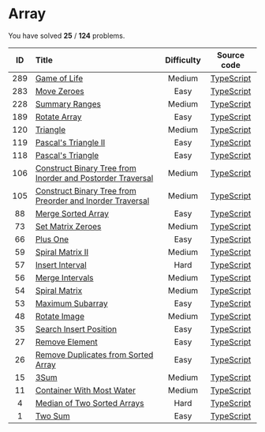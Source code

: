 # Array 
 You have solved  **25** / **124** problems.

| ID | Title | Difficulty | Source code |
|:--:|:-----|:-----:|:-----:|
| 289 | [Game of Life](https://leetcode.com/problems/game-of-life/)| Medium | [TypeScript](../src/problems/289.game-of-life/index.ts) |
| 283 | [Move Zeroes](https://leetcode.com/problems/move-zeroes/)| Easy | [TypeScript](../src/problems/283.move-zeroes/index.ts) |
| 228 | [Summary Ranges](https://leetcode.com/problems/summary-ranges/)| Medium | [TypeScript](../src/problems/228.summary-ranges/index.ts) |
| 189 | [Rotate Array](https://leetcode.com/problems/rotate-array/)| Easy | [TypeScript](../src/problems/189.rotate-array/index.ts) |
| 120 | [Triangle](https://leetcode.com/problems/triangle/)| Medium | [TypeScript](../src/problems/120.triangle/index.ts) |
| 119 | [Pascal's Triangle II](https://leetcode.com/problems/pascals-triangle-ii/)| Easy | [TypeScript](../src/problems/119.pascals-triangle-ii/index.ts) |
| 118 | [Pascal's Triangle](https://leetcode.com/problems/pascals-triangle/)| Easy | [TypeScript](../src/problems/118.pascals-triangle/index.ts) |
| 106 | [Construct Binary Tree from Inorder and Postorder Traversal](https://leetcode.com/problems/construct-binary-tree-from-inorder-and-postorder-traversal/)| Medium | [TypeScript](../src/problems/106.construct-binary-tree-from-inorder-and-postorder-traversal/index.ts) |
| 105 | [Construct Binary Tree from Preorder and Inorder Traversal](https://leetcode.com/problems/construct-binary-tree-from-preorder-and-inorder-traversal/)| Medium | [TypeScript](../src/problems/105.construct-binary-tree-from-preorder-and-inorder-traversal/index.ts) |
| 88 | [Merge Sorted Array](https://leetcode.com/problems/merge-sorted-array/)| Easy | [TypeScript](../src/problems/88.merge-sorted-array/index.ts) |
| 73 | [Set Matrix Zeroes](https://leetcode.com/problems/set-matrix-zeroes/)| Medium | [TypeScript](../src/problems/73.set-matrix-zeroes/index.ts) |
| 66 | [Plus One](https://leetcode.com/problems/plus-one/)| Easy | [TypeScript](../src/problems/66.plus-one/index.ts) |
| 59 | [Spiral Matrix II](https://leetcode.com/problems/spiral-matrix-ii/)| Medium | [TypeScript](../src/problems/59.spiral-matrix-ii/index.ts) |
| 57 | [Insert Interval](https://leetcode.com/problems/insert-interval/)| Hard | [TypeScript](../src/problems/57.insert-interval/index.ts) |
| 56 | [Merge Intervals](https://leetcode.com/problems/merge-intervals/)| Medium | [TypeScript](../src/problems/56.merge-intervals/index.ts) |
| 54 | [Spiral Matrix](https://leetcode.com/problems/spiral-matrix/)| Medium | [TypeScript](../src/problems/54.spiral-matrix/index.ts) |
| 53 | [Maximum Subarray](https://leetcode.com/problems/maximum-subarray/)| Easy | [TypeScript](../src/problems/53.maximum-subarray/index.ts) |
| 48 | [Rotate Image](https://leetcode.com/problems/rotate-image/)| Medium | [TypeScript](../src/problems/48.rotate-image/index.ts) |
| 35 | [Search Insert Position](https://leetcode.com/problems/search-insert-position/)| Easy | [TypeScript](../src/problems/35.search-insert-position/index.ts) |
| 27 | [Remove Element](https://leetcode.com/problems/remove-element/)| Easy | [TypeScript](../src/problems/27.remove-element/index.ts) |
| 26 | [Remove Duplicates from Sorted Array](https://leetcode.com/problems/remove-duplicates-from-sorted-array/)| Easy | [TypeScript](../src/problems/26.remove-duplicates-from-sorted-array/index.ts) |
| 15 | [3Sum](https://leetcode.com/problems/3sum/)| Medium | [TypeScript](../src/problems/15.3Sum/index.ts) |
| 11 | [Container With Most Water](https://leetcode.com/problems/container-with-most-water/)| Medium | [TypeScript](../src/problems/11.container-with-most-water/index.ts) |
| 4 | [Median of Two Sorted Arrays](https://leetcode.com/problems/median-of-two-sorted-arrays/)| Hard | [TypeScript](../src/problems/4.median-of-two-sorted-arrays/index.ts) |
| 1 | [Two Sum](https://leetcode.com/problems/two-sum/)| Easy | [TypeScript](../src/problems/1.two-sum/index.ts) |
